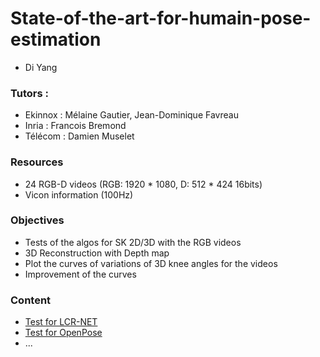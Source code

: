 # State-of-the-art-for-humain-pose-estimation

- Di Yang
### Tutors : 
- Ekinnox : Mélaine Gautier, Jean-Dominique Favreau
- Inria : Francois Bremond 
- Télécom : Damien Muselet

### Resources
- 24 RGB-D videos (RGB: 1920 * 1080, D: 512 * 424 16bits)
- Vicon information (100Hz)
### Objectives 
- Tests of the algos for SK 2D/3D with the RGB videos  
- 3D Reconstruction with Depth map
- Plot the curves of variations of 3D knee angles for the videos
- Improvement of the curves
### Content
- [Test for LCR-NET](https://github.com/YangDi666/State-of-the-art-for-humain-pose-estimation/tree/master/Test1_LCR-NET)
- [Test for OpenPose](https://github.com/YangDi666/State-of-the-art-for-humain-pose-estimation/tree/master/Test2_OpenPose)
- ...
